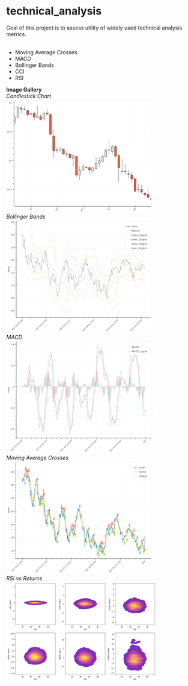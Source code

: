 # technical_analysis

Goal of this project is to assess utility of widely used technical analysis
metrics. <br>
<br>
- Moving Average Crosses
- MACD
- Bollinger Bands
- CCI
- RSI

<b>Image Gallery</b><br>
<i>Candlestick Chart</i><br>
<img src="./images/candlestick.png" width="400">
<br>
<i>Bollinger Bands</i><br>
<img src="./images/bollinger.png" width="400">
<br>
<i>MACD</i><br>
<img src="./images/macd.png" width="400">
<br>
<i>Moving Average Crosses</i><br>
<img src="./images/ma_crosses.png" width="400">
<br>
<i>RSI vs Returns</i><br>
<img src="./images/rsi.png" width="400">
<br>
